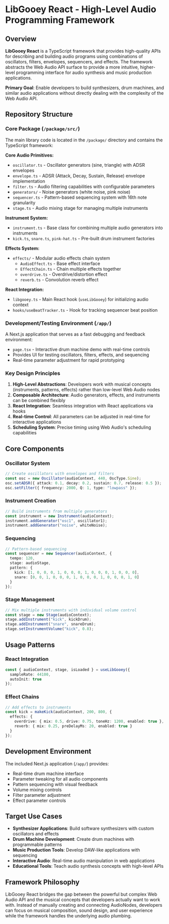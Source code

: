 # LibGooey React - High-Level Audio Programming Framework

## Overview

**LibGooey React** is a TypeScript framework that provides high-quality APIs for describing and building audio programs using combinations of oscillators, filters, envelopes, sequencers, and effects. The framework abstracts the Web Audio API surface to provide a more intuitive, higher-level programming interface for audio synthesis and music production applications.

**Primary Goal**: Enable developers to build synthesizers, drum machines, and similar audio applications without directly dealing with the complexity of the Web Audio API.

## Repository Structure

### Core Package (`/package/src/`)
The main library code is located in the `/package/` directory and contains the TypeScript framework:

**Core Audio Primitives:**
- `oscillator.ts` - Oscillator generators (sine, triangle) with ADSR envelopes
- `envelope.ts` - ADSR (Attack, Decay, Sustain, Release) envelope implementation
- `filter.ts` - Audio filtering capabilities with configurable parameters
- `generators/` - Noise generators (white noise, pink noise)
- `sequencer.ts` - Pattern-based sequencing system with 16th note granularity
- `stage.ts` - Audio mixing stage for managing multiple instruments

**Instrument System:**
- `instrument.ts` - Base class for combining multiple audio generators into instruments
- `kick.ts`, `snare.ts`, `pink-hat.ts` - Pre-built drum instrument factories

**Effects System:**
- `effects/` - Modular audio effects chain system
  - `AudioEffect.ts` - Base effect interface
  - `EffectChain.ts` - Chain multiple effects together
  - `overdrive.ts` - Overdrive/distortion effect
  - `reverb.ts` - Convolution reverb effect

**React Integration:**
- `libgooey.ts` - Main React hook (`useLibGooey`) for initializing audio context
- `hooks/useBeatTracker.ts` - Hook for tracking sequencer beat position

### Development/Testing Environment (`/app/`)
A Next.js application that serves as a fast debugging and feedback environment:

- `page.tsx` - Interactive drum machine demo with real-time controls
- Provides UI for testing oscillators, filters, effects, and sequencing
- Real-time parameter adjustment for rapid prototyping

### Key Design Principles

1. **High-Level Abstractions**: Developers work with musical concepts (instruments, patterns, effects) rather than low-level Web Audio nodes
2. **Composable Architecture**: Audio generators, effects, and instruments can be combined flexibly
3. **React Integration**: Seamless integration with React applications via hooks
4. **Real-time Control**: All parameters can be adjusted in real-time for interactive applications
5. **Scheduling System**: Precise timing using Web Audio's scheduling capabilities

## Core Components

### Oscillator System
```typescript
// Create oscillators with envelopes and filters
const osc = new Oscillator(audioContext, 440, OscType.Sine);
osc.setADSR({ attack: 0.1, decay: 0.2, sustain: 0.7, release: 0.5 });
osc.setFilter({ frequency: 2000, Q: 1, type: "lowpass" });
```

### Instrument Creation
```typescript
// Build instruments from multiple generators
const instrument = new Instrument(audioContext);
instrument.addGenerator("osc1", oscillator1);
instrument.addGenerator("noise", whiteNoise);
```

### Sequencing
```typescript
// Pattern-based sequencing
const sequencer = new Sequencer(audioContext, {
  tempo: 120,
  stage: audioStage,
  pattern: {
    kick: [1, 0, 0, 0, 1, 0, 0, 0, 1, 0, 0, 0, 1, 0, 0, 0],
    snare: [0, 0, 1, 0, 0, 0, 1, 0, 0, 0, 1, 0, 0, 0, 1, 0]
  }
});
```

### Stage Management
```typescript
// Mix multiple instruments with individual volume control
const stage = new Stage(audioContext);
stage.addInstrument("kick", kickDrum);
stage.addInstrument("snare", snareDrum);
stage.setInstrumentVolume("kick", 0.8);
```

## Usage Patterns

### React Integration
```typescript
const { audioContext, stage, isLoaded } = useLibGooey({
  sampleRate: 44100,
  autoInit: true
});
```

### Effect Chains
```typescript
// Add effects to instruments
const kick = makeKick(audioContext, 200, 800, {
  effects: {
    overdrive: { mix: 0.5, drive: 0.75, toneHz: 1200, enabled: true },
    reverb: { mix: 0.25, preDelayMs: 20, enabled: true }
  }
});
```

## Development Environment

The included Next.js application (`/app/`) provides:
- Real-time drum machine interface
- Parameter tweaking for all audio components
- Pattern sequencing with visual feedback
- Volume mixing controls
- Filter parameter adjustment
- Effect parameter controls

## Target Use Cases

- **Synthesizer Applications**: Build software synthesizers with custom oscillators and effects
- **Drum Machine Development**: Create drum machines with programmable patterns
- **Music Production Tools**: Develop DAW-like applications with sequencing
- **Interactive Audio**: Real-time audio manipulation in web applications
- **Educational Tools**: Teach audio synthesis concepts with high-level APIs

## Framework Philosophy

LibGooey React bridges the gap between the powerful but complex Web Audio API and the musical concepts that developers actually want to work with. Instead of manually creating and connecting AudioNodes, developers can focus on musical composition, sound design, and user experience while the framework handles the underlying audio plumbing.
